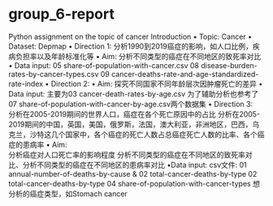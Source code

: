 # group_6-report
Python assignment on the topic of cancer
 Introduction
• Topic:     Cancer
• Dataset:   Depmap
• Direction 1: 
分析1990到2019癌症的影响，如人口比例，疾病负担率以及年龄标准化等 
• Aim: 分析不同类型的癌症在不同地区的致死率对比
• Data input:  05 share-of-population-with-cancer.csv
08 disease-burden-rates-by-cancer-types.csv
09 cancer-deaths-rate-and-age-standardized-rate-index
• Direction 2: 
• Aim: 
探究不同国家不同年龄层次因肿瘤死亡的差异
• Data input: 
主要为03 cancer-death-rates-by-age.csv
为了辅助分析也参考了07 share-of-population-with-cancer-by-age.csv两个数据集
• Direction 3:  
分析在2005-2019期间的世界人口，癌症在各个死亡原因中的占比
分析在2005-2019期间的中国，英国，美国，俄罗斯，法国，澳大利亚，非洲地区，巴西，乌克兰，沙特这几个国家中，各个癌症的死亡人数占总癌症死亡人数的比率、各个癌症的患病率
• Aim:      
分析癌症对人口死亡率的影响程度
分析不同类型的癌症在不同地区的致死率对比、分析不同类型的癌症在不同地区的患病率对比
•Data input: 
csv文件:  01 annual-number-of-deaths-by-cause & 02 total-cancer-deaths-by-type
02 total-cancer-deaths-by-type
04 share-of-population-with-cancer-types
想分析的癌症类型，如Stomach cancer   
